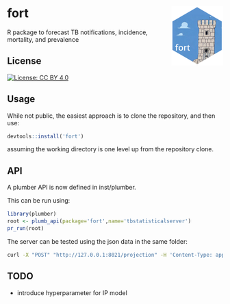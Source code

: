 # fort <img src="man/figures/logo.png" align="right" height="139" />

R package to forecast TB notifications, incidence, mortality, and prevalence


## License

[![License: CC BY 4.0](https://img.shields.io/badge/License-CC_BY_4.0-lightgrey.svg)](https://creativecommons.org/licenses/by/4.0/)



## Usage

While not public, the easiest approach is to clone the repository, and then use:

```R
devtools::install('fort')
```


assuming the working directory is one level up from the repository clone.

## API

A plumber API is now defined in inst/plumber.

This can be run using:

```R
library(plumber)
root <- plumb_api(package='fort',name='tbstatisticalserver')
pr_run(root)
```

The server can be tested using the json data in the same folder:

```bash
curl -X "POST" "http://127.0.0.1:8021/projection" -H 'Content-Type: application/json' -d @projection.json
```


## TODO

- introduce hyperparameter for IP model
